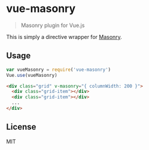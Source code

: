 # vue-masonry

> Masonry plugin for Vue.js

This is simply a directive wrapper for [Masonry](http://masonry.desandro.com/).

## Usage

``` js
var vueMasonry = require('vue-masonry')
Vue.use(vueMasonry)
```

``` html
<div class="grid" v-masonry="{ columnWidth: 200 }">
  <div class="grid-item"></div>
  <div class="grid-item"></div>
  ...
</div>
```

## License

MIT
